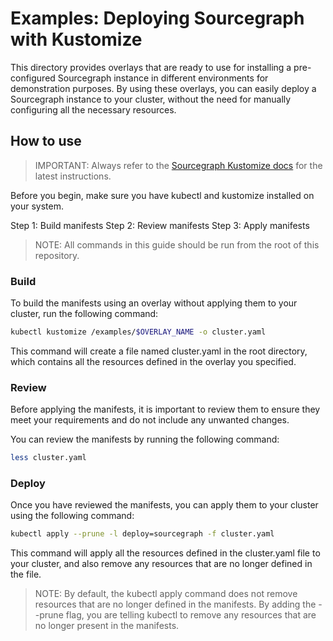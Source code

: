 # Examples: Deploying Sourcegraph with Kustomize

This directory provides overlays that are ready to use for installing a pre-configured Sourcegraph instance in different environments for demonstration purposes. By using these overlays, you can easily deploy a Sourcegraph instance to your cluster, without the need for manually configuring all the necessary resources.

## How to use

> IMPORTANT: Always refer to the [Sourcegraph Kustomize docs](https://docs.sourcegraph.com/admin/deploy/kubernetes/kustomize) for the latest instructions.

Before you begin, make sure you have kubectl and kustomize installed on your system.

Step 1: Build manifests
Step 2: Review manifests
Step 3: Apply manifests

> NOTE: All commands in this guide should be run from the root of this repository.

### Build

To build the manifests using an overlay without applying them to your cluster, run the following command:

```bash
kubectl kustomize /examples/$OVERLAY_NAME -o cluster.yaml
```

This command will create a file named cluster.yaml in the root directory, which contains all the resources defined in the overlay you specified.

### Review

Before applying the manifests, it is important to review them to ensure they meet your requirements and do not include any unwanted changes.

You can review the manifests by running the following command:

```bash
less cluster.yaml
```

### Deploy

Once you have reviewed the manifests, you can apply them to your cluster using the following command:

```bash
kubectl apply --prune -l deploy=sourcegraph -f cluster.yaml
```

This command will apply all the resources defined in the cluster.yaml file to your cluster, and also remove any resources that are no longer defined in the file.

> NOTE: By default, the kubectl apply command does not remove resources that are no longer defined in the manifests. By adding the --prune flag, you are telling kubectl to remove any resources that are no longer present in the manifests.
